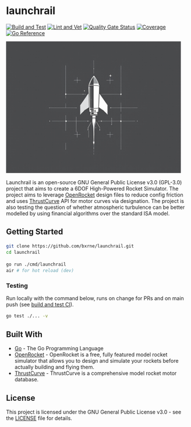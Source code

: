 # launchrail

[![Build and Test](https://github.com/bxrne/launchrail/actions/workflows/build_test.yaml/badge.svg)](https://github.com/bxrne/launchrail/actions/workflows/build_test.yaml) [![Lint and Vet](https://github.com/bxrne/launchrail/actions/workflows/lint_vet.yaml/badge.svg)](https://github.com/bxrne/launchrail/actions/workflows/lint_vet.yaml) [![Quality Gate Status](https://sonarcloud.io/api/project_badges/measure?project=bxrne_launchrail&metric=alert_status)](https://sonarcloud.io/summary/new_code?id=bxrne_launchrail) [![Coverage](https://sonarcloud.io/api/project_badges/measure?project=bxrne_launchrail&metric=coverage)](https://sonarcloud.io/summary/new_code?id=bxrne_launchrail) [![Go Reference](https://pkg.go.dev/badge/github.com/bxrne/launchrail.svg)](https://pkg.go.dev/github.com/bxrne/launchrail)

<img alt="logo" src="./logo.jpg" height=360 />

Launchrail is an open-source GNU General Public License v3.0 (GPL-3.0) project that aims to create a 6DOF High-Powered Rocket Simulator. The project aims to leverage [OpenRocket](http://openrocket.info/) design files to reduce config friction and uses [ThrustCurve](https://www.thrustcurve.org/) API for motor curves via designation. The project is also testing the question of whether atmospheric turbulence can be better modelled by using financial algorithms over the standard ISA model.

## Getting Started

```bash
git clone https://github.com/bxrne/launchrail.git
cd launchrail

go run ./cmd/launchrail
air # for hot reload (dev)
```

### Testing

Run locally with the command below, runs on change for PRs and on main push (see [build and test CI](.github/workflows/build_test.yaml)).

```bash
go test ./... -v 
```


## Built With

- [Go](https://golang.org/) - The Go Programming Language
- [OpenRocket](http://openrocket.info/) - OpenRocket is a free, fully featured model rocket simulator that allows you to design and simulate your rockets before actually building and flying them.
- [ThrustCurve](https://www.thrustcurve.org/) - ThrustCurve is a comprehensive model rocket motor database.


## License

This project is licensed under the GNU General Public License v3.0 - see the [LICENSE](LICENSE) file for details.
